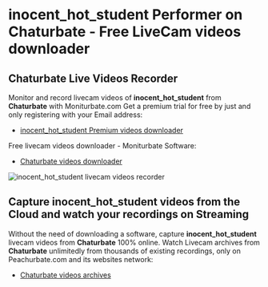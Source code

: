 # inocent_hot_student Performer on Chaturbate - Free LiveCam videos downloader

## Chaturbate Live Videos Recorder

Monitor and record livecam videos of **inocent_hot_student** from **Chaturbate** with Moniturbate.com
Get a premium trial for free by just and only registering with your Email address:
* [inocent_hot_student Premium videos downloader](https://moniturbate.com/request-demo-licence-key.html)

Free livecam videos downloader - Moniturbate Software:
* [Chaturbate videos downloader](https://moniturbate.com/moniturbate-download-software.html)

![inocent_hot_student livecam videos recorder](https://peachurnet.com/templates/moniturbate-software.png)


## Capture inocent_hot_student videos from the Cloud and watch your recordings on Streaming

Without the need of downloading a software, capture **inocent_hot_student** livecam videos from **Chaturbate** 100% online.
Watch Livecam archives from **Chaturbate** unlimitedly from thousands of existing recordings, only on Peachurbate.com and its websites network:
* [Chaturbate videos archives](https://peachurnet.com/)